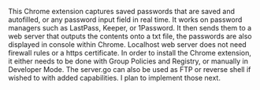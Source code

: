 This Chrome extension captures saved passwords that are saved and autofilled, or any password input field in real time. It works on password managers such as LastPass, Keeper, or 1Password. It then sends them to a web server that outputs the contents onto a txt file, the passwords are also displayed in console within Chrome. 
Localhost web server does not need firewall rules or a https certificate. In order to install the Chrome extension, it either needs to be done with Group Policies and Registry, or manually in Developer Mode. The server.go can also be used as FTP or reverse shell if wished to with added capabilities. I plan to implement those next. 
